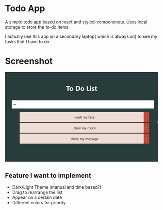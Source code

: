 # Todo App

A simple todo app based on react and styled-componenets. Uses local storage to store the to-do items.

I actually use this app on a secondary laptop( which is always on) to see my tasks that I have to do.

# Screenshot

![Screenshot](/public/Todo.png)

## Feature I want to implement

- Dark/Light Theme (manual and time based?)
- Drag to rearrange the list
- Appear on a certain date
- Different colors for priority
